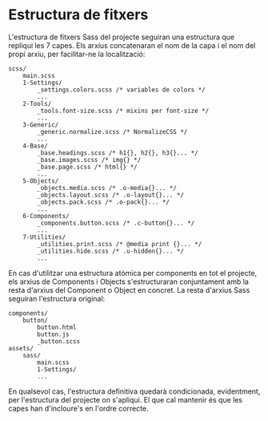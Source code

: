 # Estructura de fitxers

L'estructura de fitxers Sass del projecte seguiran una estructura que repliqui
les 7 capes. Els arxius concatenaran el nom de la capa i el nom del propi
arxiu, per facilitar-ne la localització:

```
scss/
    main.scss
    1-Settings/
        _settings.colors.scss /* variables de colors */
        ...
    2-Tools/
        _tools.font-size.scss /* mixins per font-size */
        ...
    3-Generic/
        _generic.normalize.scss /* NormalizeCSS */
        ...
    4-Base/
        _base.headings.scss /* h1{}, h2{}, h3{}... */
        _base.images.scss /* img{} */
        _base.page.scss /* html{} */
        ...
    5-Objects/
        _objects.media.scss /* .o-media{}... */
        _objects.layout.scss /* .o-layout{}... */
        _objects.pack.scss /* .o-pack{}... */
        ...
    6-Components/
        _components.button.scss /* .c-button{}... */
        ...
    7-Utilities/
        _utilities.print.scss /* @media print {}... */
        _utilities.hide.scss /* .u-hidden{}... */
        ...
```

En cas d'utilitzar una estructura atòmica per components en tot el projecte,
els arxius de Components i Objects s'estructuraran conjuntament amb la resta
d'arxius del Component o Object en concret. La resta d'arxius Sass seguiran
l'estructura original:

```
components/
    button/
        button.html
        button.js
        _button.scss
assets/
    sass/
        main.scss
        1-Settings/
        ...
```

En qualsevol cas, l'estructura definitiva quedarà condicionada, evidentment,
per l'estructura del projecte on s'apliqui. El que cal mantenir és que les
capes han d'incloure's en l'ordre correcte.
